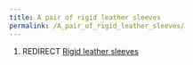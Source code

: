 ```yaml
---
title: A pair of rigid leather sleeves
permalink: /A_pair_of_rigid_leather_sleeves/
---
```


1.  REDIRECT [Rigid leather sleeves](Rigid_leather_sleeves "wikilink")